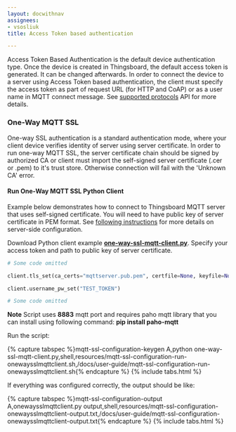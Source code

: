 ```yaml
---
layout: docwithnav
assignees:
- vsosliuk
title: Access Token based authentication

---
```



Access Token Based Authentication is the default device authentication type. Once the device is created in Thingsboard, the default access token is generated. It can be changed afterwards.
In order to connect the device to a server using Access Token based authentication, the client must specify the access token as part of request URL (for HTTP and CoAP) or as a user name in MQTT connect message. 
See [supported protocols](/docs/reference/protocols/) API for more details.

### One-Way MQTT SSL
 
One-way SSL authentication is a standard authentication mode, where your client device verifies identity of server using server certificate.
In order to run one-way MQTT SSL, the server certificate chain should be signed by authorized CA or client must import the self-signed server certificate (.cer or .pem) to it's trust store. 
Otherwise connection will fail with the 'Unknown CA' error.

#### Run One-Way MQTT SSL Python Client

Example below demonstrates how to connect to Thingsboard MQTT server that uses self-signed certificate. 
You will need to have public key of server certificate in PEM format. 
See [following instructions](/docs/user-guide/mqtt-over-ssl/#self-signed-certificate-generation) for more details on server-side configuration.

Download Python client example [**one-way-ssl-mqtt-client.py**](https://raw.githubusercontent.com/thingsboard/thingsboard/master/tools/src/main/python/one-way-ssl-mqtt-client.py).
Specify your access token and path to public key of server certificate.

```python
# Some code omitted

client.tls_set(ca_certs="mqttserver.pub.pem", certfile=None, keyfile=None, cert_reqs=ssl.CERT_REQUIRED, tls_version=ssl.PROTOCOL_TLSv1, ciphers=None);

client.username_pw_set("TEST_TOKEN")

# Some code omitted
```

**Note** Script uses **8883** mqtt port and requires paho mqtt library that you can install using following command: **pip install paho-mqtt**
 
Run the script:

{% capture tabspec %}mqtt-ssl-configuration-keygen
A,python one-way-ssl-mqtt-client.py,shell,resources/mqtt-ssl-configuration-run-onewaysslmqttclient.sh,/docs/user-guide/mqtt-ssl-configuration-run-onewaysslmqttclient.sh{% endcapture %}
{% include tabs.html %}         

If everything was configured correctly, the output should be like:

{% capture tabspec %}mqtt-ssl-configuration-output
A,onewaysslmqttclient.py output,shell,resources/mqtt-ssl-configuration-onewaysslmqttclient-output.txt,/docs/user-guide/mqtt-ssl-configuration-onewaysslmqttclient-output.txt{% endcapture %}
{% include tabs.html %}